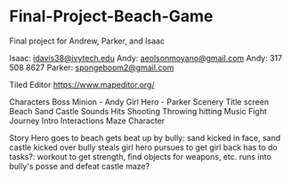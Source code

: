 # Final-Project-Beach-Game
Final project for Andrew, Parker, and Isaac

Isaac: idavis38@ivytech.edu
Andy: aeolsonmoyano@gmail.com
Andy: 317 508 8627
Parker: spongeboom2@gmail.com

Tiled Editor
https://www.mapeditor.org/

Characters
  Boss
  Minion - Andy
  Girl
  Hero  - Parker
Scenery
  Title screen
  Beach
  Sand Castle
Sounds
    Hits
        Shooting
        Throwing
        hitting
    Music
        Fight
        Journey
        Intro
Interactions
    Maze
    Character

Story
  Hero goes to beach
  gets beat up by bully: sand kicked in face, sand castle kicked over
  bully steals girl
  hero pursues to get girl back
    has to do tasks?: workout to get strength, find objects for weapons, etc.
  runs into bully's posse and defeat
  castle maze?
  


